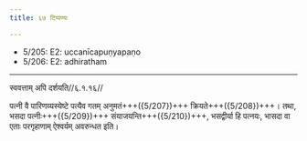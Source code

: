 ```yaml
---
title: ६७ टिप्पण्यः

---
```

- 5/205: E2: uccanīcapuṇyapaṇo
- 5/206: E2: adhiratham

____________________________________________


स्ववत्ताम् अपि दर्शयति//६.१.१६//

पत्नी वै पारिणय्यस्येष्टे पत्यैव गतम् अनुमतं+++({5/207})+++ क्रियते+++({5/208})+++। तथा, भसदा पत्नीः+++({5/209})+++ संयाजयन्ति+++({5/210})+++, भसद्वीर्या हि पत्नयः, भासदा वा एताः परगृहाणाम् ऐश्वर्यम् अवरुन्धत इति।
